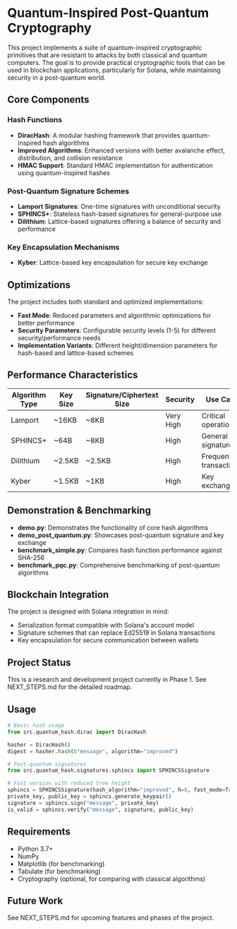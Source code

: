 # Quantum-Inspired Post-Quantum Cryptography

This project implements a suite of quantum-inspired cryptographic primitives that are resistant to attacks by both classical and quantum computers. The goal is to provide practical cryptographic tools that can be used in blockchain applications, particularly for Solana, while maintaining security in a post-quantum world.

## Core Components

### Hash Functions

- **DiracHash**: A modular hashing framework that provides quantum-inspired hash algorithms
- **Improved Algorithms**: Enhanced versions with better avalanche effect, distribution, and collision resistance
- **HMAC Support**: Standard HMAC implementation for authentication using quantum-inspired hashes

### Post-Quantum Signature Schemes

- **Lamport Signatures**: One-time signatures with unconditional security
- **SPHINCS+**: Stateless hash-based signatures for general-purpose use
- **Dilithium**: Lattice-based signatures offering a balance of security and performance

### Key Encapsulation Mechanisms

- **Kyber**: Lattice-based key encapsulation for secure key exchange

## Optimizations

The project includes both standard and optimized implementations:

- **Fast Mode**: Reduced parameters and algorithmic optimizations for better performance
- **Security Parameters**: Configurable security levels (1-5) for different security/performance needs
- **Implementation Variants**: Different height/dimension parameters for hash-based and lattice-based schemes

## Performance Characteristics

| Algorithm Type | Key Size | Signature/Ciphertext Size | Security | Use Case |
|----------------|----------|---------------------------|----------|----------|
| Lamport        | ~16KB    | ~8KB                      | Very High| Critical operations |
| SPHINCS+       | ~64B     | ~8KB                      | High     | General signatures |
| Dilithium      | ~2.5KB   | ~2.5KB                    | High     | Frequent transactions |
| Kyber          | ~1.5KB   | ~1KB                      | High     | Key exchange |

## Demonstration & Benchmarking

- **demo.py**: Demonstrates the functionality of core hash algorithms
- **demo_post_quantum.py**: Showcases post-quantum signature and key exchange
- **benchmark_simple.py**: Compares hash function performance against SHA-256
- **benchmark_pqc.py**: Comprehensive benchmarking of post-quantum algorithms

## Blockchain Integration

The project is designed with Solana integration in mind:

- Serialization format compatible with Solana's account model
- Signature schemes that can replace Ed25519 in Solana transactions
- Key encapsulation for secure communication between wallets

## Project Status

This is a research and development project currently in Phase 1. See NEXT_STEPS.md for the detailed roadmap.

## Usage

```python
# Basic hash usage
from src.quantum_hash.dirac import DiracHash

hasher = DiracHash()
digest = hasher.hash(b"message", algorithm="improved")

# Post-quantum signatures
from src.quantum_hash.signatures.sphincs import SPHINCSSignature

# Fast version with reduced tree height
sphincs = SPHINCSSignature(hash_algorithm="improved", h=8, fast_mode=True)
private_key, public_key = sphincs.generate_keypair()
signature = sphincs.sign("message", private_key)
is_valid = sphincs.verify("message", signature, public_key)
```

## Requirements

- Python 3.7+
- NumPy
- Matplotlib (for benchmarking)
- Tabulate (for benchmarking)
- Cryptography (optional, for comparing with classical algorithms)

## Future Work

See NEXT_STEPS.md for upcoming features and phases of the project. 